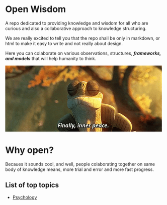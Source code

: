 # Open Wisdom
A repo dedicated to providing knowledge and wisdom for all who are curious and also a collaborative approach to knowledge structuring.

We are really excited to tell you that the repo shall be only in markdown, or html to make it easy to write and not really about design.

Here you can colaborate on various observations, structures, ***frameworks, and models*** that will help humanity to think.

![Inner peace](https://raw.githubusercontent.com/kritakHERE/open-wisdom/refs/heads/main/images/peace.gif)

# Why open?
Becaues it sounds cool, and well, people colaborating together on same body of knowledge means, more trial and error and more fast progress.

## List of top topics
- [Psychology](https://github.com/kritakHERE/open-wisdom/blob/main/Psychology/Psychology.md)
